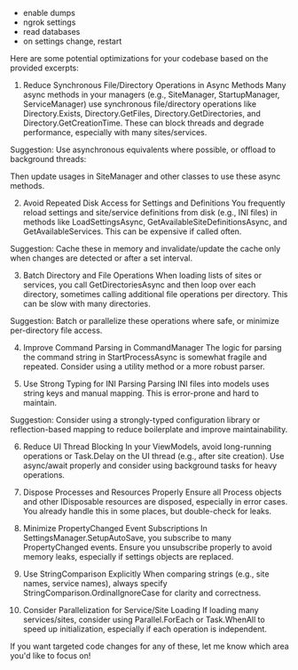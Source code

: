 -   enable dumps
-   ngrok settings
-   read databases
-   on settings change, restart

Here are some potential optimizations for your codebase based on the provided excerpts:

1. Reduce Synchronous File/Directory Operations in Async Methods
   Many async methods in your managers (e.g., SiteManager, StartupManager, ServiceManager) use synchronous file/directory operations like Directory.Exists, Directory.GetFiles, Directory.GetDirectories, and Directory.GetCreationTime. These can block threads and degrade performance, especially with many sites/services.

Suggestion:
Use asynchronous equivalents where possible, or offload to background threads:

Then update usages in SiteManager and other classes to use these async methods.

2. Avoid Repeated Disk Access for Settings and Definitions
   You frequently reload settings and site/service definitions from disk (e.g., INI files) in methods like LoadSettingsAsync, GetAvailableSiteDefinitionsAsync, and GetAvailableServices. This can be expensive if called often.

Suggestion:
Cache these in memory and invalidate/update the cache only when changes are detected or after a set interval.

3. Batch Directory and File Operations
   When loading lists of sites or services, you call GetDirectoriesAsync and then loop over each directory, sometimes calling additional file operations per directory. This can be slow with many directories.

Suggestion:
Batch or parallelize these operations where safe, or minimize per-directory file access.

4. Improve Command Parsing in CommandManager
   The logic for parsing the command string in StartProcessAsync is somewhat fragile and repeated. Consider using a utility method or a more robust parser.

5. Use Strong Typing for INI Parsing
   Parsing INI files into models uses string keys and manual mapping. This is error-prone and hard to maintain.

Suggestion:
Consider using a strongly-typed configuration library or reflection-based mapping to reduce boilerplate and improve maintainability.

6. Reduce UI Thread Blocking
   In your ViewModels, avoid long-running operations or Task.Delay on the UI thread (e.g., after site creation). Use async/await properly and consider using background tasks for heavy operations.

7. Dispose Processes and Resources Properly
   Ensure all Process objects and other IDisposable resources are disposed, especially in error cases. You already handle this in some places, but double-check for leaks.

8. Minimize PropertyChanged Event Subscriptions
   In SettingsManager.SetupAutoSave, you subscribe to many PropertyChanged events. Ensure you unsubscribe properly to avoid memory leaks, especially if settings objects are replaced.

9. Use StringComparison Explicitly
   When comparing strings (e.g., site names, service names), always specify StringComparison.OrdinalIgnoreCase for clarity and correctness.

10. Consider Parallelization for Service/Site Loading
    If loading many services/sites, consider using Parallel.ForEach or Task.WhenAll to speed up initialization, especially if each operation is independent.

If you want targeted code changes for any of these, let me know which area you'd like to focus on!
